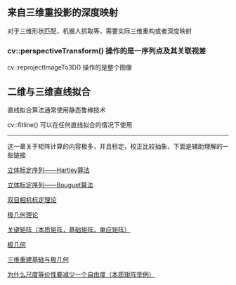 













## 来自三维重投影的深度映射          

对于三维形状匹配，机器人抓取等，需要实际三维重构或者深度映射          

### cv::perspectiveTransform() 操作的是一序列点及其关联视差       

cv::reprojectImageTo3D() 操作的是整个图像      





## 二维与三维直线拟合       

直线拟合算法通常使用静态鲁棒技术       

cv::fitline() 可以在任何直线拟合的情况下使用        



---------------------------------------

这一章关于矩阵计算的内容极多，并且标定，校正比较抽象，下面是辅助理解的一些链接        

[立体标定序列——Hartley算法](https://blog.csdn.net/hit1524468/article/details/79782685)           

[立体标定序列——Bouguet算法](https://blog.csdn.net/hit1524468/article/details/79782717)            

[双目相机标定理论](https://blog.csdn.net/sinat_16643223/article/details/115363497?utm_medium=distribute.pc_relevant.none-task-blog-2~default~baidujs_baidulandingword~default-0-115363497-blog-81411418.pc_relevant_3mothn_strategy_recovery&spm=1001.2101.3001.4242.1&utm_relevant_index=3)               

[极几何理论](https://blog.csdn.net/Adam_DOGG/article/details/118486692)              

[关键矩阵（本质矩阵，基础矩阵，单应矩阵）](https://ethanli.blog.csdn.net/article/details/113854675?spm=1001.2101.3001.6650.11&utm_medium=distribute.pc_relevant.none-task-blog-2%7Edefault%7ECTRLIST%7ERate-11-113854675-blog-52295216.pc_relevant_multi_platform_whitelistv3&depth_1-utm_source=distribute.pc_relevant.none-task-blog-2%7Edefault%7ECTRLIST%7ERate-11-113854675-blog-52295216.pc_relevant_multi_platform_whitelistv3&utm_relevant_index=12)               

[极几何](https://www.cnblogs.com/ironstark/p/5475607.html)             

[三维重建基础与极几何](https://www.bilibili.com/video/BV1dr4y1C7nf/)                

[为什么尺度等价性要减少一个自由度（本质矩阵举例）](https://blog.csdn.net/CSSDCC/article/details/122095630)               











